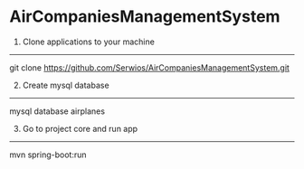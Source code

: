 # AirCompaniesManagementSystem

1. Clone applications to your machine
  ---
  git clone https://github.com/Serwios/AirCompaniesManagementSystem.git
  
2. Create mysql database 
  ---
  mysql database airplanes
  
3. Go to project core and run app 
  ---
  mvn spring-boot:run
